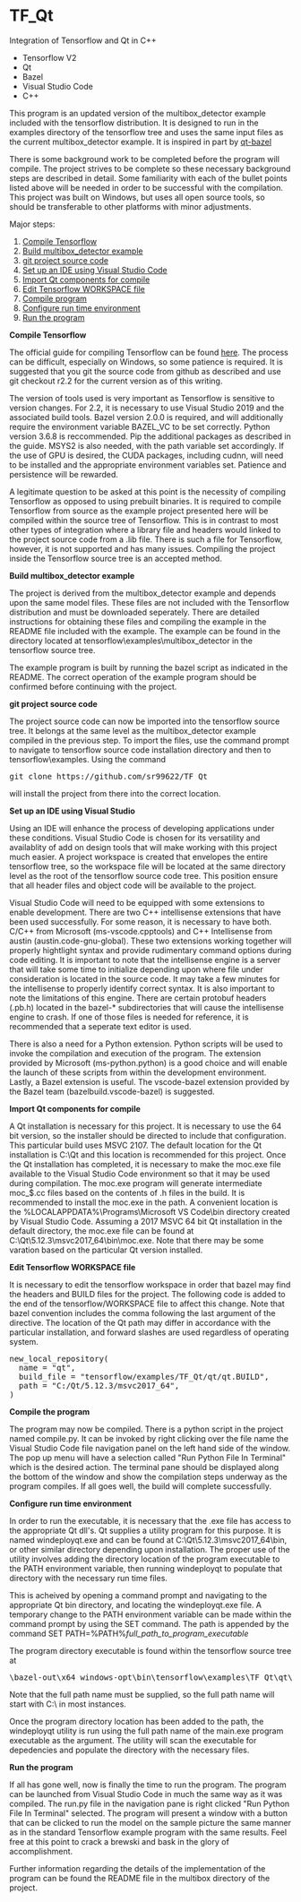 # TF_Qt

Integration of Tensorflow and Qt in C++

<ul> 
  <li>Tensorflow V2
  <li>Qt
  <li>Bazel
  <li>Visual Studio Code
  <li>C++
</ul>

This program is an updated version of the multibox_detector example included with the tensorflow distribution.  It is designed to run in the examples directory of the tensorflow tree and uses the same input files as the current multibox_detector example.  It is inspired in part by <a href=https://github.com/bbreslauer/qt-bazel-example>qt-bazel<a>
<p>  
There is some background work to be completed before the program will compile.  The project strives to be complete so these necessary background steps are described in detail.  Some familiarity with each of the bullet points listed above will be needed in order to be successful with the compilation.  This project was built on Windows, but uses all open source tools, so should be transferable to other platforms with minor adjustments.
<p>
Major steps:

<ol>
  <li> <a href=#A1>Compile Tensorflow</a>
  <li> <a href=#A2>Build multibox_detector example</a>
  <li> <a href=#A3>git project source code</a>
  <li> <a href=#A4>Set up an IDE using Visual Studio Code</a>
  <li> <a href=#A5>Import Qt components for compile</a>
  <li> <a href=#A6>Edit Tensorflow WORKSPACE file</a>
  <li> <a href=#A7>Compile program</a>
  <li> <a href=#A8>Configure run time environment</a>
  <li> <a href=#A9>Run the program</a>
</ol>

<b><a name=A1>Compile Tensorflow</a></b>
<p>
The official guide for compiling Tensorflow can be found <a href=https://www.tensorflow.org/install/source_windows>here</a>.  The process can be difficult, especially on Windows, so some patience is required.  It is suggested that you git the source code from github as described and use git checkout r2.2 for the current version as of this writing.
<p>
The version of tools used is very important as Tensorflow is sensitive to version changes.  For 2.2, it is necessary to use Visual Studio 2019 and the associated build tools.  Bazel version 2.0.0 is required, and will additionally require the environment variable BAZEL_VC to be set correctly.  Python version 3.6.8 is reccommended.  Pip the additional packages as described in the guide.  MSYS2 is also needed, with the path variable set accordingly.  If the use of GPU is desired, the CUDA packages, including cudnn, will need to be installed and the appropriate environment variables set.  Patience and persistence will be rewarded.
<p>
A legitimate question to be asked at this point is the necessity of compiling Tensorflow as opposed to using prebuilt binaries.  It is required to compile Tensorflow from source as the example project presented here will be compiled within the source tree of Tensorflow.  This is in contrast to most other types of integration where a library file and headers would linked to the project source code from a .lib file.  There is such a file for Tensorflow, however, it is not supported and has many issues.  Compiling the project inside the Tensorflow source tree is an accepted method.

<b><a name=A2>Build multibox_detector example</a></b>

The project is derived from the multibox_detector example and depends upon the same model files.  These files are not included with the Tensorflow distribution and must be downloaded seperately.  There are detailed instructions for obtaining these files and compiling the example in the README file included with the example.  The example can be found in the directory located at tensorflow\examples\multibox_detector in the tensorflow source tree.
<p>
The example program is built by running the bazel script as indicated in the README.  The correct operation of the example program should be confirmed before continuing with the project.
<p>
<b><a name=A3>git project source code</a></b>
<p>
The project source code can now be imported into the tensorflow source tree.  It belongs at the same level as the multibox_detector example compiled in the previous step.  To import the files, use the command prompt to navigate to tensorflow source code installation directory and then to tensorflow\examples.  Using the command 
<p>
<pre>
git clone https://github.com/sr99622/TF_Qt 
</pre>
<p>
will install the project from there into the correct location.
<p>
<b><a name=A4>Set up an IDE using Visual Studio</a></b>
<p>
Using an IDE will enhance the process of developing applications under these conditions.  Visual Studio Code is chosen for its versatility and availablity of add on design tools that will make working with this project much easier.  A project workspace is created that envelopes the entire tensorflow tree, so the workspace file will be located at the same directory level as the root of the tensorflow source code tree.  This position ensure that all header files and object code will be available to the project.
<p>
Visual Studio Code will need to be equipped with some extensions to enable development.  There are two C++ intellisense extensions that have been used successfully.  For some reason, it is necessary to have both.  C/C++ from Microsoft (ms-vscode.cpptools) and C++ Intellisense from austin (austin.code-gnu-global).  These two extensions working together will properly hightlight syntax and provide rudimentary command options during code editing.  It is important to note that the intellisense engine is a server that will take some time to initialize depending upon where file under consideration is located in the source code.  It may take a few minutes for the intellisense to properly identify correct syntax.  It is also important to note the limitations of this engine.  There are certain protobuf headers (.pb.h) located in the bazel-* subdirectories that will cause the intellisense engine to crash.  If one of those files is needed for reference, it is recommended that a seperate text editor is used.
<p>
There is also a need for a Python extension.  Python scripts will be used to invoke the compilation and execution of the program.  The extension provided by Microsoft (ms-python.python) is a good choice and will enable the launch of these scripts from within the development environment.  Lastly, a Bazel extension is useful.  The vscode-bazel extension provided by the Bazel team (bazelbuild.vscode-bazel) is suggested.
<p>
<b><a name=A5>Import Qt components for compile</a></b>
<p>
A Qt installation is necessary for this project.  It is necessary to use the 64 bit version, so the installer should be directed to include that configuration.  This particular build uses MSVC 2107.  The default location for the Qt installation is C:\Qt and this location is recommended for this project.  Once the Qt installation has completed, it is necessary to make the moc.exe file available to the Visual Studio Code environment so that it may be used during compilation.  The moc.exe program will generate intermediate moc_$.cc files based on the contents of .h files in the build.  It is recommended to install the moc.exe in the path.  A convenient location is the %LOCALAPPDATA%\Programs\Microsoft VS Code\bin directory created by Visual Studio Code.  Assuming a 2017 MSVC 64 bit Qt installation in the default directory, the moc.exe file can be found at C:\Qt\5.12.3\msvc2017_64\bin\moc.exe.  Note that there may be some varation based on the particular Qt version installed.
<p>
<b><a name=A6>Edit Tensorflow WORKSPACE file</a></b>
<p>
It is necessary to edit the tensorflow workspace in order that bazel may find the headers and BUILD files for the project.  The following code is added to the end of the tensorflow/WORKSPACE file to affect this change.  Note that bazel convention includes the comma following the last argument of the directive.  The location of the Qt path may differ in accordance with the particular installation, and forward slashes are used regardless of operating system.
<p>
<pre>
new_local_repository(
  name = "qt",
  build_file = "tensorflow/examples/TF_Qt/qt/qt.BUILD",
  path = "C:/Qt/5.12.3/msvc2017_64",
)
</pre>
<p>
<b><a name=A7>Compile the program</a></b>
<p>
The program may now be compiled.  There is a python script in the project named compile.py.  It can be invoked by right clicking over the file name the Visual Studio Code file navigation panel on the left hand side of the window.  The pop up menu will have a selection called "Run Python File In Terminal" which is the desired action.  The terminal pane should be displayed along the bottom of the window and show the compilation steps underway as the program compiles.  If all goes well, the build will complete successfully.
<p>
<b><a name=A8>Configure run time environment</a></b>
<p>
In order to run the executable, it is necessary that the .exe file has access to the appropriate Qt dll's.  Qt supplies a utility program for this purpose.  It is named windeployqt.exe and can be found at C:\Qt\5.12.3\msvc2017_64\bin, or other similar directory depending upon installation.  The proper use of the utility involves adding the directory location of the program executable to the PATH environment variable, then running windeployqt to populate that directory with the necessary run time files.
<p>
This is acheived by opening a command prompt and navigating to the appropriate Qt bin directory, and locating the windeployqt.exe file.  A temporary change to the PATH environment variable can be made within the command prompt by using the SET command.  The path is appended by the command SET PATH=%PATH%<i>full_path_to_program_executable</i>
<p>
The program directory executable is found within the tensorflow source tree at
<p>
<pre>
\bazel-out\x64_windows-opt\bin\tensorflow\examples\TF_Qt\qt\multibox;  
</pre>
<p>
Note that the full path name must be supplied, so the full path name will start with C:\ in most instances.
<p>
Once the program directory location has been added to the path, the windeployqt utility is run using the full path name of the main.exe program executable as the argument.  The utility will scan the executable for depedencies and populate the directory with the necessary files.
<p>
<b><a name=A9>Run the program</a></b>
<p>
If all has gone well, now is finally the time to run the program.  The program can be launched from Visual Studio Code in much the same way as it was compiled.  The run.py file in the navigation pane is right clicked "Run Python File In Terminal" selected. The program will present a window with a button that can be clicked to run the model on the sample picture the same manner as in the standard Tensorflow example program with the same results.  Feel free at this point to crack a brewski and bask in the glory of accomplishment.
<p>
Further information regarding the details of the implementation of the program can be found the README file in the multibox directory of the project.
